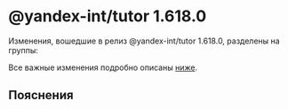 # @yandex-int/tutor 1.618.0

<!-- ЧЕЛОВЕЧЕСКОЕ ВСТУПЛЕНИЕ -->

Изменения, вошедшие в релиз @yandex-int/tutor 1.618.0, разделены на группы:

Все важные изменения подробно описаны [ниже](#Пояснения).

## Пояснения


